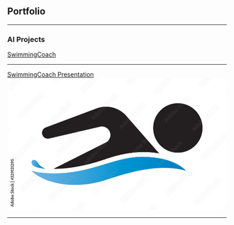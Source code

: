 ## Portfolio

---

### AI Projects

[SwimmingCoach](https://creator.voiceflow.com/prototype/672a849a5365965888026d9d)


---
[SwimmingCoach Presentation](/pdf/SwimmingCoach.pdf)
<img src="images/swimmingClipArt.jpg"/>

---
